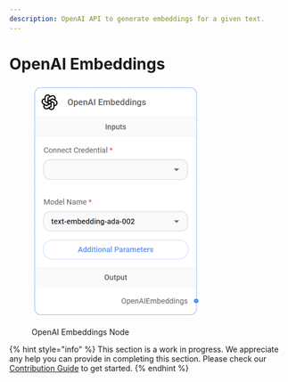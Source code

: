 ```yaml
---
description: OpenAI API to generate embeddings for a given text.
---
```


# OpenAI Embeddings

<figure><img src="../../../.gitbook/assets/image (5) (1) (1).png" alt="" width="305"><figcaption><p>OpenAI Embeddings Node</p></figcaption></figure>

{% hint style="info" %}
This section is a work in progress. We appreciate any help you can provide in completing this section. Please check our [Contribution Guide](https://toi500.gitbook.io/flowise-docs/contributing) to get started.
{% endhint %}

